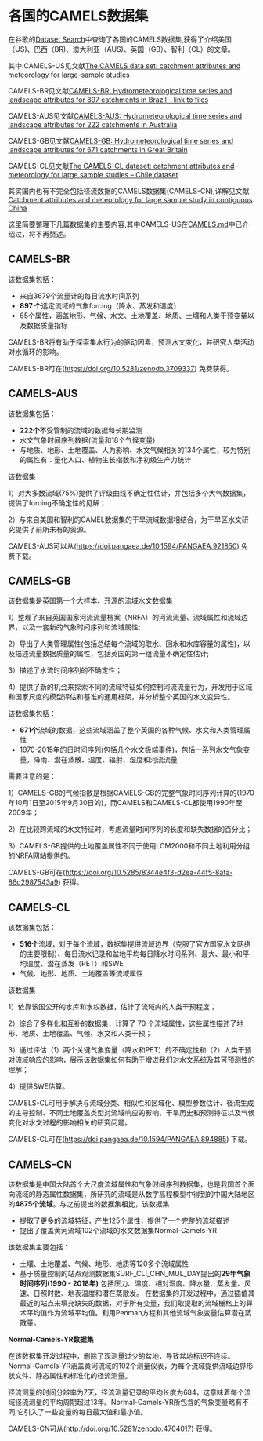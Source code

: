 # 各国的CAMELS数据集

在谷歌的[Dataset Search](https://datasetsearch.research.google.com/)中查询了各国的CAMELS数据集,获得了介绍美国（US)、巴西（BR)、澳大利亚（AUS)、英国（GB）、智利（CL）的文章。

其中:CAMELS-US见文献[The CAMELS data set: catchment attributes and meteorology for large-sample studies](https://doi.org/10.5194/hess-21-5293-2017)

CAMELS-BR见文献[CAMELS-BR: Hydrometeorological time series and landscape attributes for 897 catchments in Brazil - link to files](https://doi.org/10.5194/essd-12-2075-2020)

CAMELS-AUS见文献[CAMELS-AUS: Hydrometeorological time series and landscape attributes for 222 catchments in Australia](https://essd.copernicus.org/preprints/essd-2020-228/)

CAMELS-GB见文献[CAMELS-GB: Hydrometeorological time series and landscape attributes for 671 catchments in Great Britain](https://doi.org/10.5194/essd-2020-49)

CAMELS-CL见文献[The CAMELS-CL dataset: catchment attributes and meteorology for large sample studies – Chile dataset](https://doi.org/10.5194/hess-22-5817-2018)

其实国内也有不完全包括径流数据的CAMELS数据集(CAMELS-CN),详解见文献[Catchment attributes and meteorology for large sample study in contiguous China](https://doi.org/10.5194/essd-2021-71)

这里简要整理下几篇数据集的主要内容,其中CAMELS-US在[CAMELS.md](https://github.com/OuyangWenyu/aqualord/blob/master/CAMELS/CAMELS.md)中已介绍过，将不再赘述。

## CAMELS-BR

该数据集包括：

- 来自3679个流量计的每日流水时间系列
- **897 个**选定流域的气象forcing（降水、蒸发和温度）
- 65个属性，涵盖地形、气候、水文、土地覆盖、地质、土壤和人类干预变量以及数据质量指标

CAMELS-BR将有助于探索集水行为的驱动因素，预测水文变化，并研究人类活动对水循环的影响。

CAMELS-BR可在(https://doi.org/10.5281/zenodo.3709337) 免费获得。

## CAMELS-AUS

该数据集包括：

- **222个**不受管制的流域的数据和长期监测
- 水文气象时间序列数据(流量和18个气候变量)
- 与地质、地形、土地覆盖、人为影响、水文气候相关的134个属性，较为特别的属性有：量化人口、植物生长指数和净初级生产力统计

该数据集

1）对大多数流域(75%)提供了评级曲线不确定性估计，并包括多个大气数据集，提供了forcing不确定性的见解；

2）与来自美国和智利的CAMEL数据集的干旱流域数据相结合，为干旱区水文研究提供了前所未有的资源。

CAMELS-AUS可以从(https://doi.pangaea.de/10.1594/PANGAEA.921850)  免费下载。

## CAMELS-GB

该数据集是英国第一个大样本、开源的流域水文数据集

1）整理了来自英国国家河流流量档案（NRFA）的河流流量、流域属性和流域边界，以及一套新的气象时间序列和流域属性;

2）导出了人类管理属性(包括总结每个流域的取水、回水和水库容量的属性)，以及描述流量数据质量的属性，包括英国的第一组流量不确定性估计;

3）描述了水流时间序列的不确定性；

4）提供了新的机会来探索不同的流域特征如何控制河流流量行为，开发用于区域和国家尺度的模型评估和基准的通用框架，并分析整个英国的水文变异性。

该数据集包括：

- **671个**流域的数据，这些流域涵盖了整个英国的各种气候、水文和人类管理属性
- 1970-2015年的日时间序列(包括几个水文极端事件)，包括一系列水文气象变量，降雨、潜在蒸散、温度、辐射、湿度和河流流量

需要注意的是：

1）CAMELS-GB的气候指数是根据CAMELS-GB的完整气象时间序列计算的(1970年10月1日至2015年9月30日的)，而CAMELS和CAMELS-CL都使用1990年至2009年；

2）在比较跨流域的水文特征时，考虑流量时间序列的长度和缺失数据的百分比；

3）CAMELS-GB提供的土地覆盖属性不同于使用LCM2000和不同土地利用分组的NRFA网站提供的。

CAMELS-GB可在(https://doi.org/10.5285/8344e4f3-d2ea-44f5-8afa-86d2987543a9) 获得。

## CAMELS-CL

该数据集包括：

- **516个**流域，对于每个流域，数据集提供流域边界（克服了官方国家水文网络的主要限制）、每日流水记录和盆地平均每日降水时间系列、最大、最小和平均温度、潜在蒸发（PET）和SWE
- 气候、地形、地质、土地覆盖等流域属性

该数据集

1）依靠该国公开的水库和水权数据，估计了流域内的人类干预程度；

2）综合了多样化和互补的数据集，计算了 70 个流域属性，这些属性描述了地形、地质、土地覆盖、气候、水文和人类干预；

3）通过评估（1）两个关键气象变量（降水和PET）的不确定性和（2）人类干预对流域响应的影响，展示该数据集如何有助于增进我们对水文系统及其可预测性的理解；

4）提供SWE估算。

CAMELS-CL可用于解决与流域分类、相似性和区域化、模型参数估计、径流生成的主导控制、不同土地覆盖类型对流域响应的影响、干旱历史和预测特征以及气候变化对水文过程的影响相关的研究问题。

CAMELS-CL可在(https://doi.pangaea.de/10.1594/PANGAEA.894885) 下载。

## CAMELS-CN

该数据集是中国大陆首个大尺度流域属性和气象时间序列数据集，也是我国首个面向流域的静态属性数据集，所研究的流域是从数字高程模型中得到的中国大陆地区的**4875个流域**。与之前提出的数据集相比，该数据集
- 提取了更多的流域特征，产生125个属性，提供了一个完整的流域描述
- 提出了覆盖黄河流域102个流域的水文数据集Normal-Camels-YR

该数据集主要包括：

- 土壤、土地覆盖、气候、地形、地质等120多个流域属性
- 基于质量控制的站点观测数据集SURF_CLI_CHN_MUL_DAY提出的**29年气象时间序列(1990 - 2018年)**
  包括压力、温度、相对湿度、降水量、蒸发量、风速、日照时数、地表温度和潜在蒸散发。
  在数据集的开发过程中，通过插值其最近的站点来填充缺失的数据，对于所有变量，我们取提取的流域栅格上的算术平均值作为流域平均值。利用Penman方程和其他流域气象变量估算潜在蒸散量。

**Normal-Camels-YR数据集**

在该数据集开发过程中，删除了观测量过少的盆地，导致盆地标识不连续。Normal-Camels-YR涵盖黄河流域的102个测量仪表，为每个流域提供流域边界形状文件、静态属性和标准化的径流测量。

径流测量的时间分辨率为7天，径流测量记录的平均长度为684，这意味着每个流域径流测量的平均周期超过13年。Normal-Camels-YR所包含的气象变量略有不同;它引入了一些变量的每日最大值和最小值。

CAMELS-CN可从(http://doi.org/10.5281/zenodo.4704017) 获得。